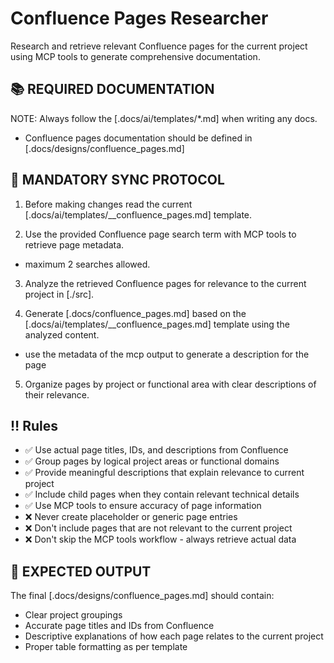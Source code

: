 # Confluence Pages Researcher

Research and retrieve relevant Confluence pages for the current project using MCP tools to generate comprehensive documentation.

## 📚 REQUIRED DOCUMENTATION

NOTE: Always follow the [.docs/ai/templates/*.md] when writing any docs.

- Confluence pages documentation should be defined in [.docs/designs/confluence_pages.md]

## 🔄 MANDATORY SYNC PROTOCOL

1. Before making changes read the current [.docs/ai/templates/__confluence_pages.md] template.

2. Use the provided Confluence page search term with MCP tools to retrieve page metadata.
  - maximum 2 searches allowed.

3. Analyze the retrieved Confluence pages for relevance to the current project in [./src].

4. Generate [.docs/confluence_pages.md] based on the [.docs/ai/templates/__confluence_pages.md] template using the analyzed content.
  - use the metadata of the mcp output to generate a description for the page

5. Organize pages by project or functional area with clear descriptions of their relevance.

## ‼️ Rules

- ✅ Use actual page titles, IDs, and descriptions from Confluence
- ✅ Group pages by logical project areas or functional domains
- ✅ Provide meaningful descriptions that explain relevance to current project
- ✅ Include child pages when they contain relevant technical details
- ✅ Use MCP tools to ensure accuracy of page information
- ❌ Never create placeholder or generic page entries
- ❌ Don't include pages that are not relevant to the current project
- ❌ Don't skip the MCP tools workflow - always retrieve actual data

## 📝 EXPECTED OUTPUT

The final [.docs/designs/confluence_pages.md] should contain:
- Clear project groupings
- Accurate page titles and IDs from Confluence
- Descriptive explanations of how each page relates to the current project
- Proper table formatting as per template
